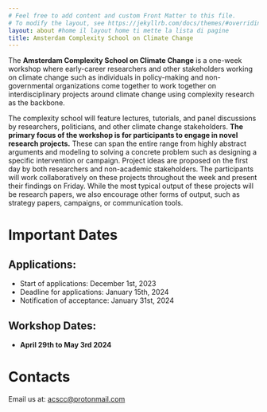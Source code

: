 ```yaml
---
# Feel free to add content and custom Front Matter to this file.
# To modify the layout, see https://jekyllrb.com/docs/themes/#overriding-theme-defaults
layout: about #home il layout home ti mette la lista di pagine
title: Amsterdam Complexity School on Climate Change
---
```


The **Amsterdam Complexity School on Climate Change** is a one-week workshop where early-career researchers and other stakeholders working on climate change such as individuals in policy-making and non-governmental organizations come together to work together on interdisciplinary projects around climate change using complexity research as the backbone.

The complexity school will feature lectures, tutorials, and panel discussions by researchers, politicians, and other climate change stakeholders. **The primary focus of the workshop is for participants to engage in novel research projects.** These can span the entire range from highly abstract arguments and modeling to solving a concrete problem such as designing a specific intervention or campaign. Project ideas are proposed on the first day by both researchers and non-academic stakeholders. The participants will work collaboratively on these projects throughout the week and present their findings on Friday. While the most typical output of these projects will be research papers, we also encourage other forms of output, such as strategy papers, campaigns, or communication tools.

# Important Dates

## Applications:
- Start of applications: December 1st, 2023
- Deadline for applications: January 15th, 2024
- Notification of acceptance: January 31st, 2024

## Workshop Dates:
- **April 29th to May 3rd 2024**


# Contacts

Email us at: [acscc@protonmail.com](mailto:acscc@protonmail.com)

<!---
<center>
<a class="twitter-timeline" data-width="300" data-height="550" href="https://twitter.com/winter_complex">Tweets by wwcs</a> <script async src="https://platform.twitter.com/widgets.js" charset="utf-8"></script> </center>
--->
